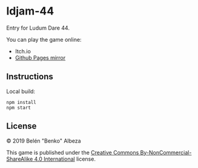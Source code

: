 # ldjam-44

Entry for Ludum Dare 44.

You can play the game online:

- Itch.io
- [Github Pages mirror](https://belen-albeza.github.io/ldjam-44)

## Instructions

Local build:

```
npm install
npm start
```

## License

© 2019 Belén "Benko" Albeza

This game is published under the [Creative Commons By-NonCommercial-ShareAlike 4.0 International](https://creativecommons.org/licenses/by-nc-sa/4.0/) license.

